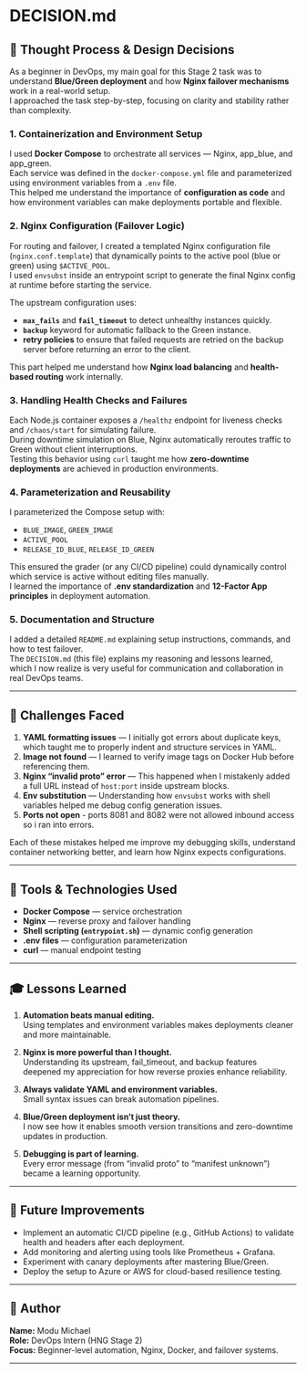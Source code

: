 # DECISION.md

## 🧠 Thought Process & Design Decisions

As a beginner in DevOps, my main goal for this Stage 2 task was to understand **Blue/Green deployment** and how **Nginx failover mechanisms** work in a real-world setup.  
I approached the task step-by-step, focusing on clarity and stability rather than complexity.

### 1. Containerization and Environment Setup
I used **Docker Compose** to orchestrate all services — Nginx, app_blue, and app_green.  
Each service was defined in the `docker-compose.yml` file and parameterized using environment variables from a `.env` file.  
This helped me understand the importance of **configuration as code** and how environment variables can make deployments portable and flexible.

### 2. Nginx Configuration (Failover Logic)
For routing and failover, I created a templated Nginx configuration file (`nginx.conf.template`) that dynamically points to the active pool (blue or green) using `$ACTIVE_POOL`.  
I used `envsubst` inside an entrypoint script to generate the final Nginx config at runtime before starting the service.

The upstream configuration uses:
- **`max_fails`** and **`fail_timeout`** to detect unhealthy instances quickly.  
- **`backup`** keyword for automatic fallback to the Green instance.  
- **retry policies** to ensure that failed requests are retried on the backup server before returning an error to the client.

This part helped me understand how **Nginx load balancing** and **health-based routing** work internally.

### 3. Handling Health Checks and Failures
Each Node.js container exposes a `/healthz` endpoint for liveness checks and `/chaos/start` for simulating failure.  
During downtime simulation on Blue, Nginx automatically reroutes traffic to Green without client interruptions.  
Testing this behavior using `curl` taught me how **zero-downtime deployments** are achieved in production environments.

### 4. Parameterization and Reusability
I parameterized the Compose setup with:
- `BLUE_IMAGE`, `GREEN_IMAGE`
- `ACTIVE_POOL`
- `RELEASE_ID_BLUE`, `RELEASE_ID_GREEN`

This ensured the grader (or any CI/CD pipeline) could dynamically control which service is active without editing files manually.  
I learned the importance of **.env standardization** and **12-Factor App principles** in deployment automation.

### 5. Documentation and Structure
I added a detailed `README.md` explaining setup instructions, commands, and how to test failover.  
The `DECISION.md` (this file) explains my reasoning and lessons learned, which I now realize is very useful for communication and collaboration in real DevOps teams.

---

## 🧩 Challenges Faced

1. **YAML formatting issues** — I initially got errors about duplicate keys, which taught me to properly indent and structure services in YAML.
2. **Image not found** — I learned to verify image tags on Docker Hub before referencing them.
3. **Nginx “invalid proto” error** — This happened when I mistakenly added a full URL instead of `host:port` inside upstream blocks.
4. **Env substitution** — Understanding how `envsubst` works with shell variables helped me debug config generation issues.
5. **Ports not open** - ports 8081 and 8082 were not allowed inbound access so i ran into errors.

Each of these mistakes helped me improve my debugging skills, understand container networking better, and learn how Nginx expects configurations.

---

## 🧰 Tools & Technologies Used
- **Docker Compose** — service orchestration
- **Nginx** — reverse proxy and failover handling
- **Shell scripting (`entrypoint.sh`)** — dynamic config generation
- **.env files** — configuration parameterization
- **curl** — manual endpoint testing

---

## 🎓 Lessons Learned

1. **Automation beats manual editing.**  
   Using templates and environment variables makes deployments cleaner and more maintainable.

2. **Nginx is more powerful than I thought.**  
   Understanding its upstream, fail_timeout, and backup features deepened my appreciation for how reverse proxies enhance reliability.

3. **Always validate YAML and environment variables.**  
   Small syntax issues can break automation pipelines.

4. **Blue/Green deployment isn’t just theory.**  
   I now see how it enables smooth version transitions and zero-downtime updates in production.

5. **Debugging is part of learning.**  
   Every error message (from “invalid proto” to “manifest unknown”) became a learning opportunity.

---

## 🚀 Future Improvements

- Implement an automatic CI/CD pipeline (e.g., GitHub Actions) to validate health and headers after each deployment.
- Add monitoring and alerting using tools like Prometheus + Grafana.
- Experiment with canary deployments after mastering Blue/Green.
- Deploy the setup to Azure or AWS for cloud-based resilience testing.

---

## 👤 Author
**Name:** Modu Michael  
**Role:** DevOps Intern (HNG Stage 2)  
**Focus:** Beginner-level automation, Nginx, Docker, and failover systems.

---
